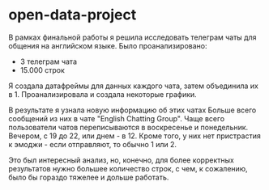 # open-data-project

В рамках финальной работы я решила исследовать телеграм чаты для общения на английском языке. 
Было проанализировано:
- 3 телеграм чата
- 15.000 строк

Я создала датафреймы для данных каждого чата, затем объединила их в 1. Проанализировала и создала некоторые графики.

В результате я узнала новую информацию об этих чатах Больше всего сообщений из них в чате "English Chatting Group". Чаще всего пользователи чатов переписываются в воскресенье и понедельник. Вечером, с 19 до 22, или днем - в 12. Кроме того, у них нет пристрастия к эмоджи - если отправляют, то обычно 1 или 2.

Это был интересный анализ, но, конечно, для более корректных результатов нужно большее количество строк, с чем, к сожалению, было бы гораздо тяжелее и дольше работать. 
